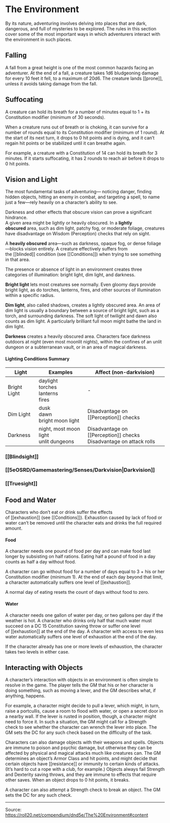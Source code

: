 # The Environment

By its nature, adventuring involves delving into places that are dark, dangerous, and full of mysteries to be explored. The rules in this section cover some of the most important ways in which adventurers interact with the environment in such places.  

## Falling

A fall from a great height is one of the most common hazards facing an adventurer. At the end of a fall, a creature takes 1d6 bludgeoning damage for every 10 feet it fell, to a maximum of 20d6. The creature lands [[prone]], unless it avoids taking damage from the fall.  
  

## Suffocating

A creature can hold its breath for a number of minutes equal to 1 + its Constitution modifier (minimum of 30 seconds).  
  
When a creature runs out of breath or is choking, it can survive for a number of rounds equal to its Constitution modifier (minimum of 1 round). At the start of its next turn, it drops to 0 hit points and is dying, and it can’t regain hit points or be stabilized until it can breathe again.  
  
For example, a creature with a Constitution of 14 can hold its breath for 3 minutes. If it starts suffocating, it has 2 rounds to reach air before it drops to 0 hit points.  
  

## Vision and Light

The most fundamental tasks of adventuring— noticing danger, finding hidden objects, hitting an enemy in combat, and targeting a spell, to name just a few—rely heavily on a character’s ability to see.  
  
Darkness and other effects that obscure vision can prove a significant hindrance.  
A given area might be lightly or heavily obscured. In a **lightly obscured** area, such as dim light, patchy fog, or moderate foliage, creatures have disadvantage on Wisdom (Perception) checks that rely on sight.  
  
A **heavily obscured** area—such as darkness, opaque fog, or dense foliage—blocks vision entirely. A creature effectively suffers from the [[blinded]] condition (see [[Conditions]]) when trying to see something in that area.  
  
The presence or absence of light in an environment creates three categories of illumination: bright light, dim light, and darkness.  
  
**Bright light** lets most creatures see normally. Even gloomy days provide bright light, as do torches, lanterns, fires, and other sources of illumination within a specific radius.  
  
**Dim light**, also called shadows, creates a lightly obscured area. An area of dim light is usually a boundary between a source of bright light, such as a torch, and surrounding darkness. The soft light of twilight and dawn also counts as dim light. A particularly brilliant full moon might bathe the land in dim light.  
  
**Darkness** creates a heavily obscured area. Characters face darkness outdoors at night (even most moonlit nights), within the confines of an unlit dungeon or a subterranean vault, or in an area of magical darkness.

#### Lighting Conditions Summary

| Light        | Examples                                 | Affect (non-darkvision)                                               | 
| ------------ | ---------------------------------------- | --------------------------------------------------------------------- |
| Bright Light | daylight<br>torches<br>lanterns<br>fires | -                                                                     |
| Dim Light    | dusk<br>dawn<br>bright moon light        | Disadvantage on [[Perception]] checks                                 |
| Darkness     | night, most moon light<br>unlit dungeons | Disadvantage on [[Perception]] checks<br>Disadvantage on attack rolls |
  

### [[Blindsight]]

### [[5eOSRD/Gamemastering/Senses/Darkvision|Darkvision]]

### [[Truesight]]


## Food and Water

Characters who don’t eat or drink suffer the effects of [[exhaustion]] (see [[Conditions]]). Exhaustion caused by lack of food or water can’t be removed until the character eats and drinks the full required amount.  
  

#### Food

A character needs one pound of food per day and can make food last longer by subsisting on half rations. Eating half a pound of food in a day counts as half a day without food.  
  
A character can go without food for a number of days equal to 3 + his or her Constitution modifier (minimum 1). At the end of each day beyond that limit, a character automatically suffers one level of [[exhaustion]].  
  
A normal day of eating resets the count of days without food to zero.  
  
#### Water

A character needs one gallon of water per day, or two gallons per day if the weather is hot. A character who drinks only half that much water must succeed on a DC 15 Constitution saving throw or suffer one level of [[exhaustion]] at the end of the day. A character with access to even less water automatically suffers one level of exhaustion at the end of the day.  
  
If the character already has one or more levels of exhaustion, the character takes two levels in either case.  
  

## Interacting with Objects

A character’s interaction with objects in an environment is often simple to resolve in the game. The player tells the GM that his or her character is doing something, such as moving a lever, and the GM describes what, if anything, happens.  
  
For example, a character might decide to pull a lever, which might, in turn, raise a portcullis, cause a room to flood with water, or open a secret door in a nearby wall. If the lever is rusted in position, though, a character might need to force it. In such a situation, the GM might call for a Strength check to see whether the character can wrench the lever into place. The GM sets the DC for any such check based on the difficulty of the task.  
  
Characters can also damage objects with their weapons and spells. Objects are immune to poison and psychic damage, but otherwise they can be affected by physical and magical attacks much like creatures can. The GM determines an object’s Armor Class and hit points, and might decide that certain objects have [[resistance]] or immunity to certain kinds of attacks. (It’s hard to cut a rope with a club, for example.) Objects always fail Strength and Dexterity saving throws, and they are immune to effects that require other saves. When an object drops to 0 hit points, it breaks.  
  
A character can also attempt a Strength check to break an object. The GM sets the DC for any such check.

---

Source: https://roll20.net/compendium/dnd5e/The%20Environment#content